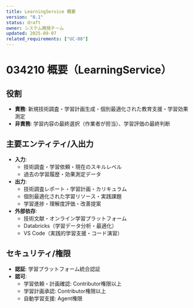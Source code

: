 ```yaml
---
title: LearningService 概要
version: "0.1"
status: draft
owner: システム開発チーム
updated: 2025-09-07
related_requirements: ["UC-08"]
---
```


# 034210 概要（LearningService）

## 役割
- **責務**: 新規技術調査・学習計画生成・個別最適化された教育支援・学習効果測定
- **非責務**: 学習内容の最終選択（作業者が担当）、学習評価の最終判断

## 主要エンティティ/入出力
- **入力**: 
  - 技術調査・学習依頼・現在のスキルレベル
  - 過去の学習履歴・効果測定データ
- **出力**: 
  - 技術調査レポート・学習計画・カリキュラム
  - 個別最適化された学習リソース・実践課題
  - 学習進捗・理解度評価・改善提案
- **外部依存**: 
  - 技術文献・オンライン学習プラットフォーム
  - Databricks（学習データ分析・最適化）
  - VS Code（実践的学習支援・コード演習）

## セキュリティ/権限
- **認証**: 学習プラットフォーム統合認証
- **認可**: 
  - 学習依頼・計画確認: Contributor権限以上
  - 学習計画承認: Contributor権限以上
  - 自動学習支援: Agent権限
